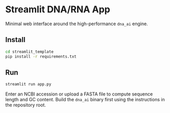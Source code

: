 # Streamlit DNA/RNA App

Minimal web interface around the high-performance `dna_ai` engine.

## Install
```bash
cd streamlit_template
pip install -r requirements.txt
```

## Run
```bash
streamlit run app.py
```
Enter an NCBI accession or upload a FASTA file to compute sequence length and GC content. Build the `dna_ai` binary first using the instructions in the repository root.
